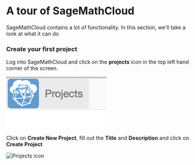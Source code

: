 # A tour of SageMathCloud

SageMathCloud contains a lot of functionality. In this section, we'll take a look at what it can do

### Create your first project

Log into SageMathCloud and click on the **projects** icon in the top left hand corner of the screen.

![Projects icon](../creating_a_course/assets/projects.png)

Click on **Create New Project**, fill out the **Title** and **Description** and click on **Create Project**

![Projects icon](../assets/project_playing.png)